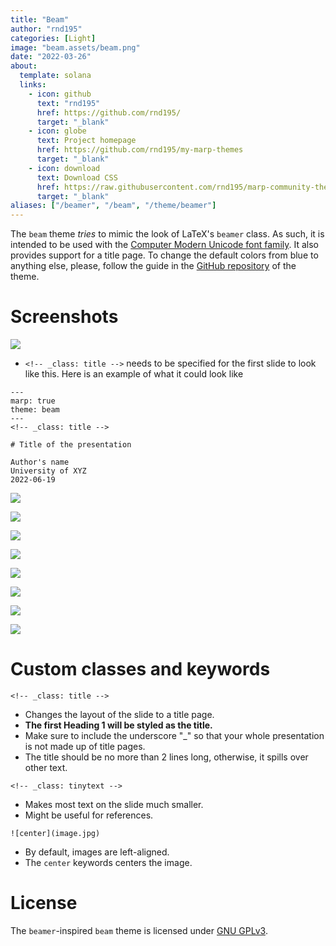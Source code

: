 ```yaml
---
title: "Beam"
author: "rnd195"
categories: [Light]
image: "beam.assets/beam.png"
date: "2022-03-26"
about:
  template: solana
  links:
    - icon: github
      text: "rnd195"
      href: https://github.com/rnd195/
      target: "_blank"
    - icon: globe
      text: Project homepage
      href: https://github.com/rnd195/my-marp-themes
      target: "_blank"
    - icon: download
      text: Download CSS
      href: https://raw.githubusercontent.com/rnd195/marp-community-themes/live/themes/beam.css
      target: "_blank"
aliases: ["/beamer", "/beam", "/theme/beamer"]
---
```


The `beam` theme *tries* to mimic the look of LaTeX's `beamer` class. As such, it is intended to be used with the [Computer Modern Unicode font family](https://ctan.org/pkg/cm-unicode?lang=en). It also provides support for a title page. To change the default colors from blue to anything else, please, follow the guide in the [GitHub repository](https://github.com/rnd195/my-marp-themes/blob/live/how-to/beam_custom.md) of the theme.

# Screenshots

![](beam.assets/beam_page-0001.jpg)

- `<!-- _class: title -->` needs to be specified for the first slide to look like this. Here is an example of what it could look like

```
---
marp: true
theme: beam
---
<!-- _class: title -->

# Title of the presentation

Author's name
University of XYZ
2022-06-19
```

![](beam.assets/beam_page-0002.jpg)

![](beam.assets/beam_page-0003.jpg)

![](beam.assets/beam_page-0004.jpg)

![](beam.assets/beam_page-0005.jpg)

![](beam.assets/beam_page-0006.jpg)

![](beam.assets/beam_page-0007.jpg)

![](beam.assets/beam_page-0008.jpg)

![](beam.assets/beam_page-0009.jpg)



# Custom classes and keywords

`<!-- _class: title -->`

- Changes the layout of the slide to a title page.
- **The first Heading 1 will be styled as the title.**
- Make sure to include the underscore "_" so that your whole presentation is not made up of title pages.
- The title should be no more than 2 lines long, otherwise, it spills over other text.

`<!-- _class: tinytext -->`

- Makes most text on the slide much smaller.
- Might be useful for references.

`![center](image.jpg)`

- By default, images are left-aligned.
- The `center` keywords centers the image.

# License

The `beamer`-inspired `beam` theme is licensed under [GNU GPLv3](https://github.com/rnd195/my-marp-themes/blob/live/LICENSE_beam).
